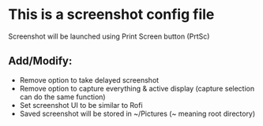 # This is a screenshot config file

Screenshot will be launched using Print Screen button (PrtSc)

## Add/Modify:
- Remove option to take delayed screenshot
- Remove option to capture everything & active display (capture selection can do the same function)
- Set screenshot UI to be similar to Rofi
- Saved screenshot will be stored in ~/Pictures (~ meaning root directory)
